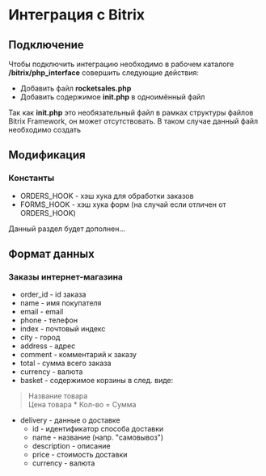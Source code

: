 # Интеграция с Bitrix

## Подключение
Чтобы подключить интеграцию необходимо в рабочем каталоге **/bitrix/php_interface** совершить следующие действия:
* Добавить файл **rocketsales.php**
* Добавить содержимое **init.php** в одноимённый файл

Так как **init.php** это необязательный файл в рамках структуры файлов Bitrix Framework, он может отсутствовать. В таком случае данный файл необходимо создать

## Модификация
### Константы
* ORDERS_HOOK - хэш хука для обработки заказов
* FORMS_HOOK - хэш хука форм (на случай если отличен от ORDERS_HOOK)

Данный раздел будет дополнен...

## Формат данных
### Заказы интернет-магазина
* order_id - id заказа
* name - имя покупателя
* email - email
* phone - телефон
* index - почтовый индекс
* city - город
* address - адрес
* comment - комментарий к заказу
* total - сумма всего заказа
* currency - валюта
* basket - содержимое корзины в след. виде:  
> Название товара  
> Цена товара * Кол-во = Сумма
* delivery - данные о доставке
    * id - идентификатор способа доставки
    * name - название (напр. "самовывоз")
    * description - описание
    * price - стоимость доставки
    * currency - валюта
